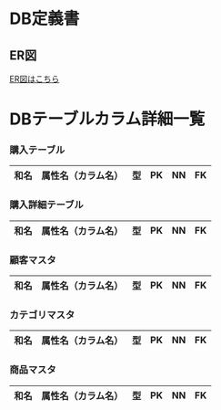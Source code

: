 # DB定義書
## ER図
[ER図はこちら](url "ER図はこちら")

# DBテーブルカラム詳細一覧

### 購入テーブル
|和名|属性名（カラム名）|型|PK|NN|FK|
|-|-|-|-|-|-|

### 購入詳細テーブル
|和名|属性名（カラム名）|型|PK|NN|FK|
|-|-|-|-|-|-|

### 顧客マスタ
|和名|属性名（カラム名）|型|PK|NN|FK|
|-|-|-|-|-|-|

### カテゴリマスタ
|和名|属性名（カラム名）|型|PK|NN|FK|
|-|-|-|-|-|-|

### 商品マスタ
|和名|属性名（カラム名）|型|PK|NN|FK|
|-|-|-|-|-|-|
